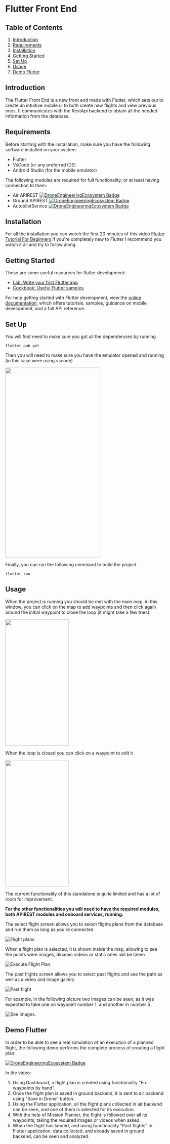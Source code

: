 # Flutter Front End

## Table of Contents

1. [Introduction](#introduction)
2. [Requirements](#requirements)
3. [Installation](#installation)
4. [Getting Started](#getting-started)
5. [Set Up](#set-up)
6. [Usage](#usage)
7. [Demo Flutter](#demo-flutter)

## Introduction

The Flutter Front End is a new front end made with Flutter, which sets out to create an intuitive mobile ui to both create new flights and view previous ones. It communicates with the RestApi backend to obtain all the needed information from the database.

## Requirements

Before starting with the installation, make sure you have the following software installed on your system:

- Flutter
- VsCode (or any preferred IDE)
- Android Studio (for the mobile emulator)


The following modules are required for full functionality, or at least having connection to them:

- Air APIREST [![DroneEngineeringEcosystem Badge](https://img.shields.io/badge/DEE-AirAPIREST-brightgreen.svg)](https://github.com/dronsEETAC/AirAPIREST)
- Ground APIREST [![DroneEngineeringEcosystem Badge](https://img.shields.io/badge/DEE-GroundAPIREST-brightgreen.svg)](https://github.com/dronsEETAC/GroundAPIREST)
- AutopilotService [![DroneEngineeringEcosystem Badge](https://img.shields.io/badge/DEE-AutopilotService-brightgreen.svg)](https://github.com/dronsEETAC/autopilotService)

## Installation

For all the installation you can watch the first 20 minutes of this video [Flutter Tutorial For Beginners](https://www.youtube.com/watch?v=CD1Y2DmL5JM) if you're completely new to Flutter I recommend you watch it all and try to follow along.

## Getting Started

These are some useful resources for flutter development:
- [Lab: Write your first Flutter app](https://docs.flutter.dev/get-started/codelab)
- [Cookbook: Useful Flutter samples](https://docs.flutter.dev/cookbook)

For help getting started with Flutter development, view the
[online documentation](https://docs.flutter.dev/), which offers tutorials,
samples, guidance on mobile development, and a full API reference.

## Set Up

You will first need to make sure you got all the dependencies by running
```
flutter pub get
```
Then you will need to make sure you have the emulator opened and running (in this case were using vscode)

<img src="https://github.com/Frixon21/FlutterFrontEndDEE/assets/72676967/3a9a3860-7c4f-4197-aa70-740f5c9af5d0" width="300" height="600">

Finally, you can run the following command to build the project
```
flutter run
```

## Usage 

When the project is running you should be met with the main map. in this window, you can click on the map to add waypoints and then click again around the initial waypoint to close the loop (it might take a few tries).

<img src="https://github.com/Frixon21/FlutterFrontEndDEE/assets/72676967/390950c4-98d0-4f92-9f0a-d5dce27a64ba" width="200" height="400">

When the loop is closed you can click on a waypoint to edit it

<img src="https://github.com/Frixon21/FlutterFrontEndDEE/assets/72676967/9fc447cd-dec1-4d15-97cd-4098b8cac675" width="200" height="400">

The current functionality of this standalone is quite limited and has a lot of room for improvement.

__For the other functionalities you will need to have the required modules, both APIREST modules and onboard services, running.__

The select flight screen allows you to select flights plans from the database and run them as long as you're connected


![Flight plans](https://github.com/dronsEETAC/FlutterApp/assets/100842082/259b901f-f41e-4f82-87ec-71c3b21a6796)

When a flight plan is selected, it is shown inside the map, allowing to see the points were images, dinamic videos or static ones iwll be taken

![Execute Flight Plan](https://github.com/dronsEETAC/FlutterApp/assets/100842082/e039d10f-1d3c-4d5b-aa43-b4a726a367ec).

The past flights screen allows you to select past flights and see the path as well as a video and image gallery 

![Past flight](https://github.com/dronsEETAC/FlutterApp/assets/100842082/2c3935be-4aed-4d17-b32f-9251cacbeb5a)

For example, in the following picture two images can be seen, as it was expected to take one on waypoint number 1, and another in number 5

![See images](https://github.com/dronsEETAC/FlutterApp/assets/100842082/051f373c-45be-4e66-ba7b-b8a9894d45ca).
## Demo Flutter

In order to be able to see a real simulation of an execution of a planned flight, the following demo performs the complete process of creating a flight plan:
      
 [![DroneEngineeringEcosystem Badge](https://img.shields.io/badge/DEE-Demo_FlutterApp-pink.svg)](https://www.youtube.com/watch?v=AMLKRCThTbs&t=150s&ab_channel=DronsEETAC)

In the video:
1. Using Dashboard, a flight plan is created using functionality "Fix waypoints by hand".
2. Once the flight plan is saved in ground backend, it is sent to air backend using "Save in Drone" button.
3. Using the Flutter application, all the flight plans collected in air backend can be seen, and one of them is selected for its execution.
4. With the help of Mission Planner, the flight is followed over all its waypoints, taking the required images or videos when asked.
5. When the flight has landed, and using functionality "Past flights" in Flutter application, data collected, and already saved in ground backend, can be seen and analyzed.



